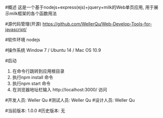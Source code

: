 #概述
这是一个基于nodejs+express(ejs)+jquery+milk的Web单页应用, 用于展示milk框架的各个函数用法

#源代码管理(开源)
https://github.com/WellerQu/Web-Develop-Tools-for-javascript/

#软件环境
nodejs

#操作系统
Window 7 / Ubuntu 14 / Mac OS 10.9

#启动
1. 在命令行跳转到应用根目录
2. 执行npm install 命令
3. 执行npm start 命令
4. 在浏览器地址栏输入 http://localhost:3000/ 访问

#开发人员: Weller Qu
#测试人员: Weller Qu
#设计人员: Weller Qu

#当前版本: 1.0.0
#历史版本: 无